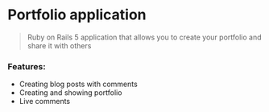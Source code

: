 # Portfolio application

> Ruby on Rails 5 application that allows you to create your portfolio and share it with others

### Features:

- Creating blog posts with comments
- Creating and showing portfolio
- Live comments